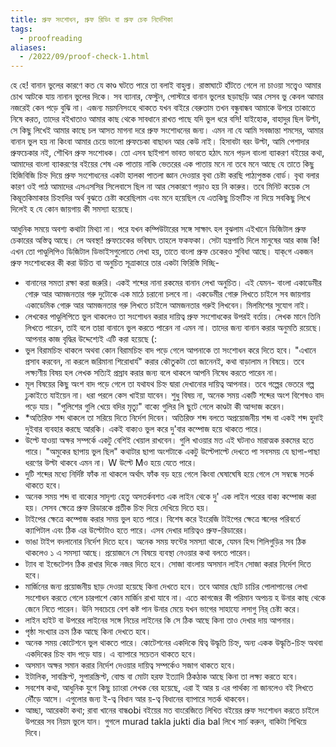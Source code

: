 ```yaml
---
title: প্রুফ সংশোধন, প্রুফ রিডিং বা প্রুফ চেক নির্দেশিকা
tags: 
  - proofreading
aliases:
  - /2022/09/proof-check-1.html
---
```

হে হে! বানান ভুলের কারণে কত যে কাণ্ড ঘটতে পারে তা বলাই বাহুল্য। রাস্তাঘাটে হাঁটতে গেলে না চাওয়া সত্ত্বেও আমার চোখ আটকে যায় নানান ভুলের দিকে। সব ব্যানার, ফেস্টুন, পোস্টারে বানান ভুলের ছড়াছড়ি আর সেসব ভু কেবল আমার নজরেই কেন পড়ে বুঝি না। এজন্য ময়মনিসংহে থাকতে যখন বাইরে বেরুতাম তখন বন্ধুবান্ধব আমাকে উপরে তাকাতে নিষে করত, তাদের বইখাতাও আমার কাছ থেকে সাবধানে রাখত পাছে যদি ভুল ধরে বসি! যাইহোক, বাহাদুর ছিল উল্টা, সে কিছু লিখেই আমার কাছে চল আসত মাগনা দরে প্রুফ সংশোধনের জন্য। এমন না যে আমি সবজান্তা শমসের, আমার বানান ভুল হয় না কিংবা আমার চেয়ে ভালো প্রুফচেকা বাছাধন আর কেউ নাই। হিসাবটা বরং উল্টা, আমি পেশাদার প্রুফচেকার নই, শৌখিন প্রুফ সংশোধক। তো এসব ছাইপাশ ভাবত ভাবতে হঠাৎ মনে পড়ল বাংলা ব্যাকরণ বইয়ের কথা, আমাদের বাংলা ব্যাকরণের বইয়ের শেষ এক পাতায় নাকি ভেতরের এক পাতায় মনে না তবে মনে আছে যে তাতে কিছু হিজিবিজি চিহ্ন দিয়ে প্রুফ সংশোধনের একটা হালকা পাতলা জ্ঞান দেওয়ার বৃথা চেষ্টা করছি পাঠ্যপুস্তক বোর্ড। বৃথা বলার কারণ ওই পাঠ আমাদের এসএসসির সিলেবাসে ছিল না আর সেকারণে পড়াও হয় নি কারুর। তবে মিনিট কয়েক সে কিম্ভূতকিমাকার চিহ্নাদির অর্থ বুঝতে চেষ্টা করেছিলাম এবং মনে হয়েছিল যে এতকিছু চিহ্নটিহ্ন না দিয়ে সবকিছু লিখে দিলেই হ যে কোন জায়গায় কী সমস্যা হয়েছে।
  
আধুনিক সময়ে অবশ্য কথাটা মিথ্যা না। পরে যখন কম্পিউটারের সঙ্গে সাক্ষাৎ হল বুঝলাম এইখানে ডিজিটাল প্রুফ চেকারের অস্তিত্ব আছে। লে অবস্থা! প্রুফচেকের ভবিষ্যৎ তাহলে ফকফকা। সেটা যন্ত্রপাতি  দিলে মানুষের আর কাজ কি! এখন তো পাণ্ডুলিপিও ডিজিটাল ডিভাইসগুলোতে লেখা হয়, তাতে বাংলা প্রুফ চেকেরও সুবিধা আছে। যাক্‌গে একজন প্রুফ সংশোধকের কী করা উচিত বা অনুচিত সূত্রাকারে তার একটা ফিরিস্তি দিচ্ছি- 


* বানানের সমতা রক্ষা করা জরুরি। একই শব্দের নানা রকমের বানান লেখা অনুচিত। এই যেমন- বাংলা একাডেমীর গোরু আর আমজনতার গরু দুটোকে এক মাঠে চরানো চলবে না। একডেমীর গোরু লিখতে চাইলে সব জায়গায় একাডেমিক গোরু আর আমজনতার গরু লিখতে চাইলে আমজনতার গরুই লিখবেন। মিলমিশের সুযোগ নাই।
* লেখকের পাণ্ডুলিপিতে ভুল থাকলেও তা সংশোধন করার দায়িত্ব প্রুফ সংশোধকের উপরই বর্তায়। লেখক মানে তিনি লিখতে পারেন, তাই বলে তারা বানানে ভুল করতে পারেন না এমন না। তাদের জন্য বানান করার অনুমতি রয়েছে। আপনার কাজ বৃদ্ধির উদ্দেশ্যেই এটি করা হয়েছে (:
* ভুল বিরামচিহ্ন থাকলে অথবা কোন বিরামচিহ্ন বাদ পড়ে গেলে আপনাকে তা সংশোধন করে দিতে হবে। "এখানে প্রসাব করবেন, না করলে জরিমানা শিরোধার্য" করার কৌতুকটা তো জানেনই, কথা বাড়ালাম ন বিষয়ে। তবে লক্ষ্যণীয় বিষয় হল লেখক সত্যিই প্রস্রাব করার জন্য বলে থাকলে আপনি নিষেধ করতে পারেন না।
* মূল বিষয়ের কিছু অংশ বাদ পড়ে গেলে তা যথাযথ চিহ্ন দ্বারা দেখানোর দায়িত্ব আপনার। তবে গল্পের ভেতরে গল্প ঢুকাইতে যাইয়েন না। ধরা পরলে কেস খাইয়া যাবেন। শুধু বিষয় না, অনেক সময় একটি শব্দের অংশ বিশেষও বাদ পড়ে যায়। "পুলিশের গুলি খেয়ে বদির মৃত্যু" বাক্যে গুলির লি ছুটে গেলে কাণ্ডটা কী আন্দাজ করেন।
* *অতিরিক্ত শব্দ থাকলে তা সরিয়ে দিতে নির্দেশ দিবেন। অতিরিক্ত শব্দ বলতে অপ্রয়োজনীয় শব্দ বা একই শব্দ হুদাই দুইবার ব্যবহার করছে আরকি। একই বাক্যও ভুল করে দু'বার কম্পোজ হয়ে থাকতে পারে।
* উল্টে যাওয়া অক্ষর সম্পর্কে একটু বেশিই খেয়াল রাখবেন। গুলি খাওয়ার মত এই ঘটনাও মারাত্মক রকমের হতে পারে। "অমুকের ছাপায় ভুল ছিল" কথাটার ছাপা অংশটাকে একটু উল্টেপাল্টে দেখতে পা সবসময় যে ছাপা-পাছা ধরণের উল্টা থাকবে এমন না। W উল্টে Mও হয়ে যেতে পারে।
* দুটি শব্দের মধ্যে নির্দিষ্ট ফাঁক না থাকলে অর্থাৎ ফাঁক বড় হয়ে গেলে কিংবা ঘেষাঘেষি হয়ে গেলে সে সম্বন্ধে সতর্ক থাকতে হবে।
* অনেক সময় শব্দ বা বাক্যের সাদৃশ্য হেতু অসতর্কবশত এক লাইন থেকে দু' এক লাইন পরের বাক্য কম্পোজ করা হয়। সেসব ক্ষেত্রে প্রুফ রিডারকে প্রতীক চিহ্ন দিয়ে দেখিয়ে দিতে হয়। 
* টাইপের ক্ষেত্রে কম্পোজ করার সময় ভুল হতে পারে। বিশেষ করে ইংরেজি টাইপের ক্ষেত্রে স্মলের পরিবর্তে ক্যাপিটাল এবং ঠিক এর উল্টোটাও হতে পারে। এসব দেখার দায়িত্বও প্রুফ-রিডারের। 
* ভাঙা টাইপ বদলানোর নির্দেশ দিতে হবে। অনেক সময় ফন্টের সমস্যা থাকে, যেমন হিন্দ শিলিগুড়ির সব ঠিক থাকলেও ১ এ সমস্যা আছে। প্রয়োজনে সে বিষয়ে ব্যবস্থা নেওয়ার কথা বলতে পারেন।
* ট্যাব বা ইন্ডেটেশন ঠিক রাখার দিকে নজর দিতে হবে। সোজা বাংলায় অসমান লাইন সোজা করার নির্দেশ দিতে হবে।
* মার্জিনের জন্য প্রয়োজনীয় ছাড় দেওয়া হয়েছে কিনা দেখতে হবে। তবে আমার ছোট চাচির পোলাপানের লেখা সংশোধন করতে গেলে চারপাশে কোন মার্জিন রাখা যাবে না। এতে কাগজের কী পরিমান অপচয় হ উনার কাছ থেকে জেনে নিতে পারেন। উনি সবচেয়ে বেশ কষ্ট পান উনার মেয়ে যখন ভাগের সাহায্যে লসাগু নির্ চেষ্টা করে। 
* লাইন হাইট বা উপরের লাইনের সঙ্গে নিচের লাইনের কি সে ঠিক আছে কিনা তাও দেখার দায় আপনার।
* পৃষ্ঠা সংখ্যার ক্রম ঠিক আছে কিনা দেখতে হবে।
* অনেক সময় কোটেশনে ভুল থাকতে পারে। কোটেশনের একদিকে দ্বিত্ব উদ্ধৃতি চিহ্ন, অন্য একক উদ্ধৃতি-চিহ্ন অথবা একদিকের চিহ্ন বাদ পড়ে যায়। এ ব্যাপারে সচেতন থাকতে হবে।
* অসমান অক্ষর সমান করার নির্দেশ দেওয়ার দায়িত্ব সম্পর্কেও সজাগ থাকতে হবে।
* ইটালিক, সাবস্ক্রিপ্ট, সুপারস্ক্রিপ্ট, বোল্ড বা মোটা হরফ ইত্যাদি ঠিকঠাক আছে কিনা তা লক্ষ্য করতে হবে।
* সবশেষ কথা, আধুনিক যুগে কিছু চ্যাংরা লেখক বের হয়েছে, এরা ই আর য় এর পার্থক্য না জানলেও বই লিখতে দৌঁড়ে আসে। এগুলোর জন্য ই-ত্ব বিধান আর য়-ত্ব বিধানের ব্যাপারে সতর্ক থাকবেন।
* আচ্ছা, আরেকটা কথা; রাবা খানের বান্ধobi বইয়ের মত বাংরেজিতে লিখিত বইয়ের প্রুফ সংশোধন করতে চাইলে উপরের সব নিয়ম ভুলে যান। গুগলে murad takla jukti dia bal লিখে সার্চ করুন, বাকিটা  শিখিয়ে দিবে।